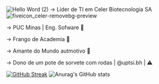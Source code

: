 ![Hello Word (2)](https://github.com/user-attachments/assets/b27d883e-6766-4d80-9909-8b4fb789725d)
-> Lider de TI em Celer Biotecnologia SA ![fiveicon_celer-removebg-preview](https://github.com/user-attachments/assets/8fbfe200-8005-4b58-acae-b3101fbce456)

-> PUC Minas | Eng. Sofware 👾

-> Frango de Academia 💪

-> Amante do Mundo autmotivo 🚗

-> Dono de um pote de sorvete com rodas | @uptsi.bh | ⚠️

[![GitHub Streak](https://github-readme-streak-stats.herokuapp.com?user=DMendes7&theme=dark&hide_border=true&locale=pt_BR&date_format=j%2Fn%5B%2FY%5D&mode=weekly)](https://git.io/streak-stats) ![Anurag's GitHub stats](https://github-readme-stats.vercel.app/api?username=DMendes7&show_icons=true&theme=transparent)
